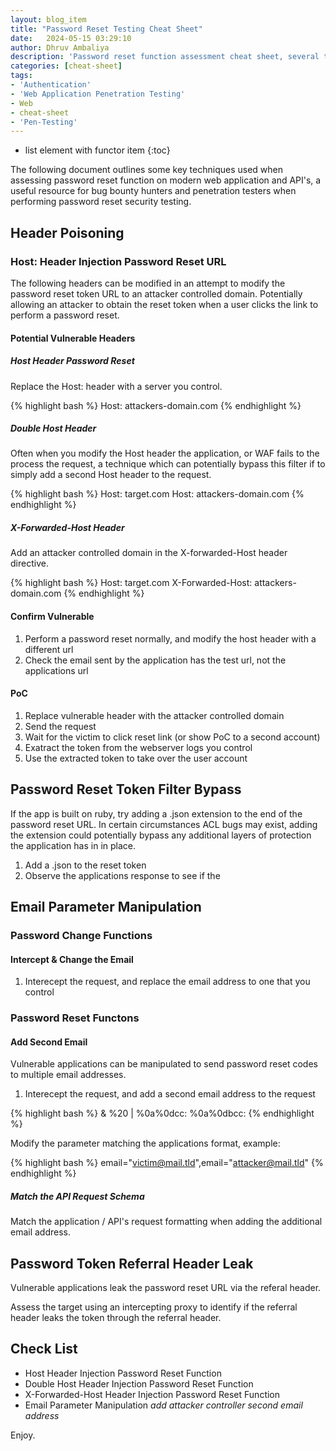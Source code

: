 ```yaml
---
layout: blog_item
title: "Password Reset Testing Cheat Sheet"
date:   2024-05-15 03:29:10
author: Dhruv Ambaliya
description: 'Password reset function assessment cheat sheet, several techniques for assessing password reset functions on web apps and API.'
categories: [cheat-sheet]
tags:
- 'Authentication'
- 'Web Application Penetration Testing'
- Web
- cheat-sheet
- 'Pen-Testing'
---
```


* list element with functor item
{:toc}

The following document outlines some key techniques used when assessing password reset function on modern web application and API's, a useful resource for bug bounty hunters and penetration testers when performing password reset security testing.  

<!--more-->


## Header Poisoning 

### Host: Header Injection Password Reset URL

The following headers can be modified in an attempt to modify the password reset token URL to an attacker controlled domain. Potentially allowing an attacker to obtain the reset token when a user clicks the link to perform a password reset. 

#### Potential Vulnerable Headers 

##### Host Header Password Reset

Replace the Host: header with a server you control.

{% highlight bash %} 
Host: attackers-domain.com
{% endhighlight %}

##### Double Host Header

Often when you modify the Host header the application, or WAF fails to the process the request, a technique which can potentially bypass this filter if to simply add a second Host header to the request. 

{% highlight bash %}
Host: target.com
Host: attackers-domain.com
{% endhighlight %}

##### X-Forwarded-Host Header

Add an attacker controlled domain in the X-forwarded-Host header directive.

{% highlight bash %}
Host: target.com 
X-Forwarded-Host: attackers-domain.com
{% endhighlight %} 


#### Confirm Vulnerable 

1. Perform a password reset normally, and modify the host header with a different url
2. Check the email sent by the application has the test url, not the applications url

#### PoC 

1. Replace vulnerable header with the attacker controlled domain 
2. Send the request
3. Wait for the victim to click reset link (or show PoC to a second account)
4. Exatract the token from the webserver logs you control
5. Use the extracted token to take over the user account

## Password Reset Token Filter Bypass

If the app is built on ruby, try adding a .json extension to the end of the password reset URL. In certain circumstances ACL bugs may exist, adding the extension could potentially bypass any additional layers of protection the application has in in place.

1. Add a .json to the reset token
2. Observe the applications response to see if the 

## Email Parameter Manipulation

### Password Change Functions

#### Intercept & Change the Email

1. Interecept the request, and replace the email address to one that you control 

### Password Reset Functons

#### Add Second Email 

Vulnerable applications can be manipulated to send password reset codes to multiple email addresses.  

1. Interecept the request, and add a second email address to the request

{% highlight bash %}
&
%20
|
%0a%0dcc:
%0a%0dbcc:
{% endhighlight %}
 
Modify the parameter matching the applications format, example:

{% highlight bash %} 
email="victim@mail.tld",email="attacker@mail.tld"
{% endhighlight %}

<div class="note tip">
  <h5>Match the API Request Schema</h5>
  <p>Match the application / API's request formatting when adding the additional email address.</p>
</div>


## Password Token Referral Header Leak 

Vulnerable applications leak the password reset URL via the referal header. 

Assess the target using an intercepting proxy to identify if the referral header leaks the token through the referral header. 

## Check List 

- Host Header Injection Password Reset Function 
- Double Host Header Injection Password Reset Function
- X-Forwarded-Host Header Injection Password Reset Function
- Email Parameter Manipulation *add attacker controller second email address*


Enjoy.

